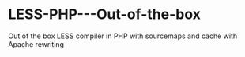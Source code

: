 # LESS-PHP---Out-of-the-box
Out of the box LESS compiler in PHP with sourcemaps and cache with Apache rewriting
